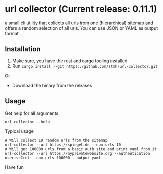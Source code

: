 # url collector (Current release: 0.11.1)

a small cli utility that collects all urls from one (hierarchical) sitemap and offers a random selection of all urls. You can use JSON or YAML as output format

## Installation


1. Make sure, you have the rust and cargo tooling installed
2. Run `cargo install --git https://github.com/stmh/url-collector.git`

Or 

* Download the binary from the releases

## Usage

Get help for all arguments

```shell
url-collector --help
```

Typical usage

```shell
# Will collect 10 random urls from the sitemap
url-collector --url https://spiegel.de --num-urls 10   
# Will get 100000 urls from a basic auth site and print yaml from it
url-collector --url https://myprivatewebsite.org --authentication user:seCret --num-urls 100000 --output yaml
```

Have fun
